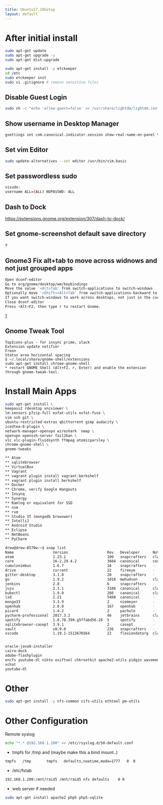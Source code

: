 ```yaml
---
title: Ubuntu17.10Setup
layout: default
---
```


After initial install
=====================

``` bash
sudo apt-get update
sudo apt-get upgrade -y
sudo apt-get dist-upgrade

sudo apt-get install -y etckeeper
cd /etc
sudo etckeeper init
sudo vi .gitignore # remove sensitive files
```

Disable Guest Login
-------------------

``` bash
sudo sh -c "echo 'allow-guest=false' >> /usr/share/lightdm/lightdm.conf.d/50-ubuntu.conf"
```

Show username in Desktop Manager
--------------------------------

``` bash
gsettings set com.canonical.indicator.session show-real-name-on-panel true
```

Set vim Editor
--------------

``` bash
sudo update-alternatives --set editor /usr/bin/vim.basic
```

Set passwordless sudo
---------------------

``` bash
visudo:
username ALL=(ALL) NOPASSWD: ALL
```

Dash to Dock
------------

<https://extensions.gnome.org/extension/307/dash-to-dock/>

Set gnome-screenshot default save directory
-------------------------------------------

?

Gnome3 Fix alt+tab to move across widnows and not just grouped apps
-------------------------------------------------------------------

``` bash
Open dconf-editor
Go to org/gnome/desktop/wm/keybindings
Move the value '<Alt>Tab' from switch-applications to switch-windows
Optionally move '<Shift><Alt>Tab' from switch-applications-backward to switch-windows-backward
If you want switch-windows to work across desktops, not just in the current desktop, you can also uncheck org/gnome/shell/window-switcher/current-workspace-only (Courtesy of @CharlBotha)
Close dconf-editor
Press <Alt>F2, then type r to restart Gnome.
```

[1](https://superuser.com/questions/394376/how-to-prevent-gnome-shells-alttab-from-grouping-windows-from-similar-apps)

Gnome Tweak Tool
----------------

    TopIcons-plus - for insync prime, slack
    Extension update notifier
    Freon
    Status area horizontal spacing
    $ ~/.local/share/gnome-shell/extensions
    sudo apt-get install chrome-gnome-shell
    * restart GNOME Shell (Alt+F2, r, Enter) and enable the extension through gnome-tweak-tool.

Install Main Apps
=================

``` bash
sudo apt-get install \
keepass2 rdesktop vncviewer \
lm-sensors p7zip-full exfat-utils exfat-fuse \
vim ssh git \
ubuntu-restricted-extras qbittorrent gimp audacity \ 
icedtea-8-plugin \
network-manager-openvpn wireshark  nmap \
openvpn openssh-server fail2ban \
vlc vlc-plugin-fluidsynth ffmpeg atomicparsley \
chrome-gnome-shell \
gnome-tweaks

** Atom
** sqlitebrowser
** VirtualBox
** Vagrant
** vagrant plugin install vagrant-berkshelf
** vagrant plugin install berkshelf
** Docker
** Chrome, verify Google Hangouts
** Insynq
** Synergy
** Ramlog or equivalent for SSD
** nvm
** rvm
** Studio 3T (mongodb browswer)
** IntelliJ
** Android Studio
** Eclipse
** NetBeans
** PyCharm

drew@drew-8570w:~$ snap list
Name                  Version                  Rev   Developer      Notes
atom                  1.23.1                   109   snapcrafters   classic
core                  16-2.29.4.2              3604  canonical      core
cumulonimbus          1.6.7                    18    snapcrafters   -
drive                 current                  22    fireeye        -
gitter-desktop        3.1.0                    20    snapcrafters   -
go                    1.9.2                    1016  mwhudson       classic
jenkins               2.8                      6     snapcrafters   -
juju                  2.3.1                    3106  canonical      classic
kubectl               1.9.0                    266   canonical      classic
lxd                   2.21                     5408  canonical      -
mongo33               3.3.9                    2     niemeyer       -
openhab               2.0.0                    167   openhab        -
picard                1.4.2                    2     pachulo        -
pycharm-professional  2017.3.2                 46    jetbrains      classic
spotify               1.0.70.399.g5ffabd56-26  5     spotify        -
sqlitebrowser-casept  3.9.1                    2     casept         -
vault                 v0.9.0                   236   snapcrafters   -
vscode                1.19.1-1513676564        22    flexiondotorg  classic


oracle-java8-installer
cairo-dock
adobe-flashplugin
encfs youtube-dl nikto exiftool chkrootkit apache2-utils pidgin wavemon xd docker.io virtualenv python2.7-examples mailutils ansible namebench python-pip (via apt)
xchat
youtube-dl
```

Other
=====

``` bash
sudo apt-get install -y nfs-common cifs-utils ethtool pm-utils
```

Other Configuration
===================

Remote syslog

``` bash
echo "*.* @192.168.1.200" >> /etc/rsyslog.d/50-default.conf
```

-   tmpfs for /tmp and (maybe make this a bind mount..)

``` bash
tmpfs   /tmp       tmpfs   defaults,noatime,mode=1777   0  0
```

-   /etc/fstab

``` bash
192.168.1.200:/mnt/raid5 /mnt/raid5 nfs defaults    0 0
```

-   web server if needed

``` bash
sudo apt-get install apache2 php5 php5-sqlite
```
